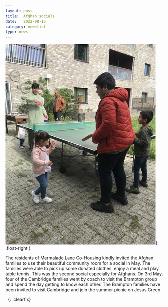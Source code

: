 ```yaml
---
layout: post
title:  Afghan socials
date:   2022-08-15
category: newslist
type: news
---
```


![A group of men and children play table tennis in a driveway](/images/2022-08-15-socials.jpg){: .float-right }

The residents of Marmalade Lane Co-Housing kindly invited the Afghan families to use their beautiful community room for a social in May. The families were able to pick up some donated clothes, enjoy a meal and play table tennis. This was the second social especially for Afghans. On 3rd May, four of the Cambridge families went by coach to visit the Brampton group and spend the day getting to know each other. The Brampton families have been invited to visit Cambridge and join the summer picnic on Jesus Green.

&nbsp;
{: .clearfix}
